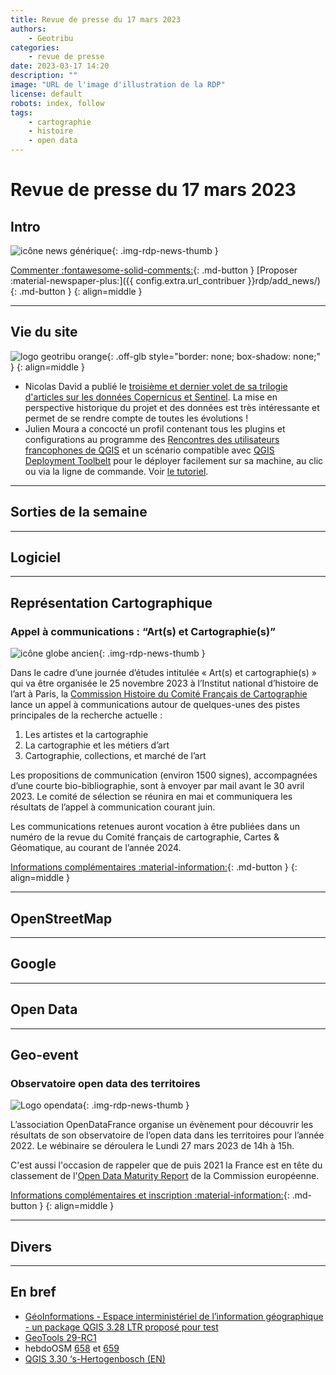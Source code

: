 ```yaml
---
title: Revue de presse du 17 mars 2023
authors:
    - Geotribu
categories:
    - revue de presse
date: 2023-03-17 14:20
description: ""
image: "URL de l'image d'illustration de la RDP"
license: default
robots: index, follow
tags:
    - cartographie
    - histoire
    - open data
---
```


# Revue de presse du 17 mars 2023

## Intro

![icône news générique](https://cdn.geotribu.fr/img/internal/icons-rdp-news/news.png "icône news générique"){: .img-rdp-news-thumb }

[Commenter :fontawesome-solid-comments:](#__comments){: .md-button }
[Proposer :material-newspaper-plus:]({{ config.extra.url_contribuer }}rdp/add_news/){: .md-button }
{: align=middle }

----

## Vie du site

![logo geotribu orange](https://cdn.geotribu.fr/img/internal/charte/geotribu_logo_rectangle_384x80.png "logo geotribu orange"){: .off-glb style="border: none; box-shadow: none;" }
{: align=middle }

- Nicolas David a publié le [troisième et dernier volet de sa trilogie d'articles sur les données Copernicus et Sentinel](/articles/2023/2023-03-07_portails-copernicus-3-futur/ "Accès aux données Copernicus, partie 3 : évolution de l'accès aux données Copernicus"). La mise en perspective historique du projet et des données est très intéressante et permet de se rendre compte de toutes les évolutions !
- Julien Moura a concocté un profil contenant tous les plugins et configurations au programme des [Rencontres des utilisateurs francophones de QGIS](https://conf.qgis.osgeo.fr/ "Site officiel de l'événement") et un scénario compatible avec [QGIS Deployment Toolbelt](https://guts.github.io/qgis-deployment-cli/ "Documentation de QDT (en anglais)") pour le déployer facilement sur sa machine, au clic ou via la ligne de commande. Voir [le tutoriel](/articles/2023/2023-03-12_conference-qgis-fr-2023-profil-qdt-qgis-deployment-toolbelt/ "Déployer un profil QGIS avec QGIS Deployment Toolbelt").

----

## Sorties de la semaine

----

## Logiciel

----

## Représentation Cartographique

### Appel à communications : “Art(s) et Cartographie(s)”

![icône globe ancien](https://cdn.geotribu.fr/img/internal/icons-rdp-news/ancien.png "icône globe ancien"){: .img-rdp-news-thumb }

Dans le cadre d’une journée d’études intitulée « Art(s) et cartographie(s) » qui va être organisée le 25 novembre 2023 à l’Institut national d’histoire de l’art à Paris, la [Commission Histoire du Comité Français de Cartographie](https://cartogallica.hypotheses.org/la-commission-histoire-du-comite-francais-de-cartographie) lance un appel à communications autour de quelques-unes des pistes principales de la recherche actuelle :

1. Les artistes et la cartographie
2. La cartographie et les métiers d’art
3. Cartographie, collections, et marché de l’art

Les propositions de communication (environ 1500 signes), accompagnées d’une courte bio-bibliographie, sont à envoyer par mail avant le 30 avril 2023.  Le comité de sélection se réunira en mai et communiquera les résultats de l’appel à communication courant juin.

Les communications retenues auront vocation à être publiées dans un numéro de la revue du Comité français de cartographie, Cartes & Géomatique, au courant de l’année 2024.

[Informations complémentaires :material-information:]([https://www.opendatafrance.net/2023/03/13/observatoire-open-data-des-territoires-decouvrez-les-resultats-et-tendances-le-27-mars-a-14h/](https://cartogallica.hypotheses.org/2744)){: .md-button }
{: align=middle }

----

## OpenStreetMap

----

## Google

----

## Open Data

----

## Geo-event

### Observatoire open data des territoires

![Logo opendata](https://cdn.geotribu.fr/img/logos-icones/divers/opendata_logo.png "OpenData"){: .img-rdp-news-thumb }

L’association OpenDataFrance organise un évènement pour découvrir les résultats de son observatoire de l’open data dans les territoires pour l’année 2022. Le wébinaire se déroulera le Lundi 27 mars 2023 de 14h à 15h.

C'est aussi l'occasion de rappeler que de puis 2021 la France est en tête du classement de l'[Open Data Maturity Report](https://data.europa.eu/en/publications/open-data-maturity/2022) de la Commission européenne.

[Informations complémentaires et inscription :material-information:](https://www.opendatafrance.net/2023/03/13/observatoire-open-data-des-territoires-decouvrez-les-resultats-et-tendances-le-27-mars-a-14h/){: .md-button }
{: align=middle }

----

## Divers

----

## En bref

- [GéoInformations -  Espace interministériel de l’information géographique - un package QGIS 3.28 LTR proposé pour test](https://www.geoinformations.developpement-durable.gouv.fr/package-qgis-3-28-ltr-a3806.html)
- [GeoTools 29-RC1](http://geotoolsnews.blogspot.com/2023/03/geotools-29-rc1-released.html)
- hebdoOSM [658](https://weeklyosm.eu/fr/archives/16359) et [659](https://weeklyosm.eu/fr/archives/16366)
- [QGIS 3.30 ‘s-Hertogenbosch (EN)](https://blog.qgis.org/2023/03/07/qgis-3-30-s-hertogenbosch-is-released/)
